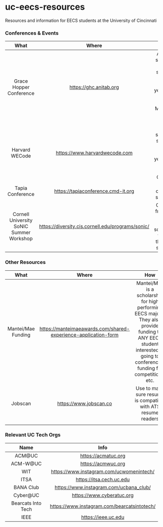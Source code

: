# uc-eecs-resources
Resources and information for EECS students at the University of Cincinnati

### Conferences & Events

| What | Where  | How  |
| :---:   | :-: | :-: |
| Grace Hopper Conference | https://ghc.anitab.org | ACM-W sponsors EECS students to go every year. Look out for info in May/June in their Slack |
| Harvard WECode | https://www.harvardwecode.com | WIT sponsors students to go every year. Look out for info in Oct/Nov |
| Tapia Conference | https://tapiaconference.cmd-it.org | No org currently sponsors |
| Cornell University SoNIC Summer Workshop | https://diversity.cis.cornell.edu/programs/sonic/ | Great for freshman looking for something to do in their free summer! |


### Other Resources
| What | Where  | How  |
| :---:   | :-: | :-: |
| Mantei/Mae Funding | https://manteimaeawards.com/shared-experience-application-form | Mantei/Mae is a scholarship for high performing EECS majors. They also provide funding to ANY EECS student interested in going to conferences, funding for competitions, etc. |
| Jobscan | https://www.jobscan.co | Use to make sure resume is compatible with ATS resume readers |
||||



### Relevant UC Tech Orgs
| Name | Info |
| :---: | :-------:  |
| ACM@UC | https://acmatuc.org |
| ACM-W@UC | https://acmwuc.org |
| WIT | https://www.instagram.com/ucwomenintech/ |
| ITSA | https://itsa.cech.uc.edu |
| BANA Club | https://www.instagram.com/ucbana_club/ |
| Cyber@UC | https://www.cyberatuc.org |
| Bearcats Into Tech | https://www.instagram.com/bearcatsintotech/ |
| IEEE | https://ieee.uc.edu |

